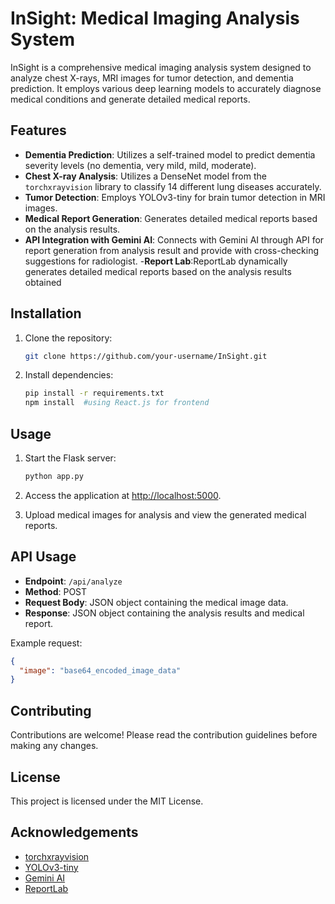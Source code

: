 # InSight: Medical Imaging Analysis System

InSight is a comprehensive medical imaging analysis system designed to analyze chest X-rays, MRI images for tumor detection, and dementia prediction. It employs various deep learning models to accurately diagnose medical conditions and generate detailed medical reports.

## Features

- **Dementia Prediction**: Utilizes a self-trained model to predict dementia severity levels (no dementia, very mild, mild, moderate).
- **Chest X-ray Analysis**: Utilizes a DenseNet model from the `torchxrayvision` library to classify 14 different lung diseases accurately.
- **Tumor Detection**: Employs YOLOv3-tiny for brain tumor detection in MRI images.
- **Medical Report Generation**: Generates detailed medical reports based on the analysis results.
- **API Integration with Gemini AI**: Connects with Gemini AI through API for report generation from analysis result and provide with cross-checking suggestions 
  for radiologist.
-**Report Lab**:ReportLab dynamically generates detailed medical reports based on the analysis results obtained

## Installation

1. Clone the repository:

    ```bash
    git clone https://github.com/your-username/InSight.git
    ```

2. Install dependencies:

    ```bash
    pip install -r requirements.txt
    npm install  #using React.js for frontend
    ```

## Usage

1. Start the Flask server:

    ```bash
    python app.py
    ```

2. Access the application at [http://localhost:5000](http://localhost:5000).

3. Upload medical images for analysis and view the generated medical reports.

## API Usage

- **Endpoint**: `/api/analyze`
- **Method**: POST
- **Request Body**: JSON object containing the medical image data.
- **Response**: JSON object containing the analysis results and medical report.

Example request:

```json
{
  "image": "base64_encoded_image_data"
}
```

## Contributing
Contributions are welcome! Please read the contribution guidelines before making any changes.

## License
This project is licensed under the MIT License.

## Acknowledgements

- [torchxrayvision](https://github.com/mlmed/torchxrayvision)
- [YOLOv3-tiny](https://github.com/AlexeyAB/darknet)
- [Gemini AI](https://gemini.google.com/)
- [ReportLab](https://www.reportlab.com/)

